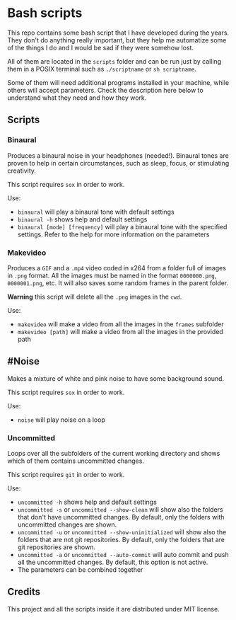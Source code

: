 # Bash scripts

This repo contains some bash script that I have developed during the years.
They don't do anything really important, but they help me automatize some of the things I do and I would be sad if they were somehow lost.

All of them are located in the `scripts` folder and can be run just by calling them in a POSIX terminal such as `./scriptname` or `sh scriptname`.

Some of them will need additional programs installed in your machine, while others will accept parameters.
Check the description here below to understand what they need and how they work.

## Scripts

### Binaural

Produces a binaural noise in your headphones (needed!).
Binaural tones are proven to help in certain circumstances, such as sleep, focus, or stimulating creativity.

This script requires `sox` in order to work.

Use:

- `binaural` will play a binaural tone with default settings
- `binaural -h` shows help and default settings
- `binaural [mode] [frequency]` will play a binaural tone with the specified settings. Refer to the help for more information on the parameters

### Makevideo

Produces a `GIF` and a `.mp4` video coded in x264 from a folder full of images in `.png` format.
All the images must be named in the format `0000000.png`, `0000001.png`, etc.
It will also saves some random frames in the parent folder.

**Warning** this script will delete all the `.png` images in the `cwd`.

Use:

- `makevideo` will make a video from all the images in the `frames` subfolder
- `makevideo [path]` will make a video from all the images in the provided path

## #Noise

Makes a mixture of white and pink noise to have some background sound.

This script requires `sox` in order to work.

Use:

- `noise` will play noise on a loop

### Uncommitted

Loops over all the subfolders of the current working directory and shows which of them contains uncommitted changes.

This script requires `git` in order to work.

Use:

- `uncommitted -h` shows help and default settings
- `uncommitted -s` or `uncommitted --show-clean` will show also the folders that don't have uncommitted changes. By default, only the folders with uncommitted changes are shown.
- `uncommitted -u` or `uncommitted --show-uninitialized` will show also the folders that are not git repositories. By default, only the folders that are git repositories are shown.
- `uncommitted -a` or `uncommitted --auto-commit` will auto commit and push all the uncommitted changes. By default, this option is not active.
- The parameters can be combined together

## Credits

This project and all the scripts inside it are distributed under MIT license.
